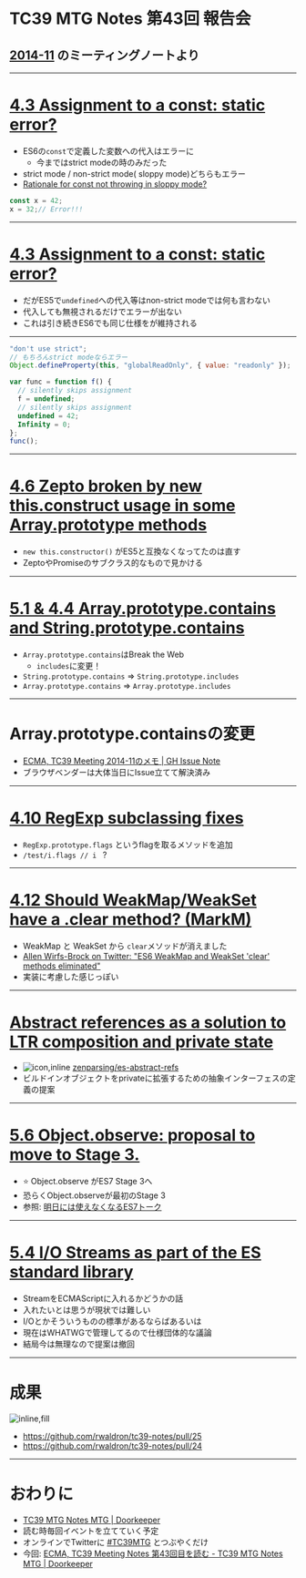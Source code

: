 # TC39 MTG Notes 第43回 報告会 

## [2014-11](https://github.com/tc39/tc39-notes/tree/master/es6/2014-11 "2014-11") のミーティングノートより

-----

# [4.3 Assignment to a const: static error?](https://github.com/tc39/tc39-notes/blob/master/es6/2014-11/nov-18.md#43-assignment-to-a-const-static-error "4.3 Assignment to a const: static error?")

- ES6の`const`で定義した変数への代入はエラーに
	- 今まではstrict modeの時のみだった
- strict mode / non-strict mode( sloppy mode)どちらもエラー
- [Rationale for const not throwing in sloppy mode?](https://esdiscuss.org/topic/rationale-for-const-not-throwing-in-sloppy-mode "Rationale for const not throwing in sloppy mode?")

```js
const x = 42;
x = 32;// Error!!!
```


-----

# [4.3 Assignment to a const: static error?](https://github.com/tc39/tc39-notes/blob/master/es6/2014-11/nov-18.md#43-assignment-to-a-const-static-error "4.3 Assignment to a const: static error?")

- だがES5で`undefined`への代入等はnon-strict modeでは何も言わない
- 代入しても無視されるだけでエラーが出ない
- これは引き続きES6でも同じ仕様をが維持される

-----

```js
"don't use strict";
// もちろんstrict modeならエラー
Object.defineProperty(this, "globalReadOnly", { value: "readonly" });

var func = function f() {
  // silently skips assignment
  f = undefined;
  // silently skips assignment
  undefined = 42;
  Infinity = 0;  
};
func();
```


-----

# [4.6 Zepto broken by new this.construct usage in some Array.prototype methods](https://github.com/rwaldron/tc39-notes/blob/master/es6/2014-11/nov-18.md#46-zepto-broken-by-new-thisconstruct-usage-in-some-arrayprototype-methods "4.6 Zepto broken by new this.construct usage in some Array.prototype methods")

- `new this.constructor()` がES5と互換なくなってたのは直す
- ZeptoやPromiseのサブクラス的なもので見かける

-----

# [5.1 &amp; 4.4 Array.prototype.contains and String.prototype.contains](https://github.com/rwaldron/tc39-notes/blob/master/es6/2014-11/nov-18.md#51--44-arrayprototypecontains-and-stringprototypecontains "5.1 &amp; 4.4 Array.prototype.contains and String.prototype.contains")

- `Array.prototype.contains`はBreak the Web
	- `includes`に変更！
- `String.prototype.contains` => `String.prototype.includes`
- `Array.prototype.contains` => `Array.prototype.includes`

-----

# Array.prototype.containsの変更

- [ECMA, TC39 Meeting 2014-11のメモ | GH Issue Note](https://efcl.wordpress.com/2014/11/22/ecma-tc39-meeting-2014-11%e3%81%ae%e3%83%a1%e3%83%a2/ "ECMA, TC39 Meeting 2014-11のメモ | GH Issue Note")
- ブラウザベンダーは大体当日にIssue立てて解決済み


-----

# [4.10 RegExp subclassing fixes](https://github.com/rwaldron/tc39-notes/blob/master/es6/2014-11/nov-18.md#410-regexp-subclassing-fixes "4.10 RegExp subclassing fixes")

- `RegExp.prototype.flags` というflagを取るメソッドを追加
- `/test/i.flags // i `  ?


----

# [4.12 Should WeakMap/WeakSet have a .clear method? (MarkM)](https://github.com/rwaldron/tc39-notes/blob/master/es6/2014-11/nov-19.md#412-should-weakmapweakset-have-a-clear-method-markm "4.12 Should WeakMap/WeakSet have a .clear method? (MarkM)")

- WeakMap と WeakSet から `clear`メソッドが消えました
- [Allen Wirfs-Brock on Twitter: &#34;ES6 WeakMap and WeakSet &#39;clear&#39; methods eliminated&#34;](https://twitter.com/awbjs/status/535829756285964289 "Allen Wirfs-Brock on Twitter: &#34;ES6 WeakMap and WeakSet &#39;clear&#39; methods eliminated&#34;")
- 実装に考慮した感じっぽい

-----
# [Abstract references as a solution to LTR composition and private state](https://github.com/rwaldron/tc39-notes/blob/master/es6/2014-11/nov-19.md#abstract-references-as-a-solution-to-ltr-composition-and-private-state "Abstract references as a solution to LTR composition and private state")

- ![icon,inline](https://avatars3.githubusercontent.com/u/5995084?v=3&s=400) [zenparsing/es-abstract-refs](https://github.com/zenparsing/es-abstract-refs "zenparsing/es-abstract-refs")
- ビルドインオブジェクトをprivateに拡張するための抽象インターフェスの定義の提案

----

# [5.6 Object.observe: proposal to move to Stage 3.](https://github.com/rwaldron/tc39-notes/blob/master/es6/2014-11/nov-20.md#56-objectobserve-proposal-to-move-to-stage-3 "5.6 Object.observe: proposal to move to Stage 3.")

- :star: Object.observe がES7 Stage 3へ
- 恐らくObject.observeが最初のStage 3
- 参照: [明日には使えなくなるES7トーク](http://azu.github.io/slide/es6talks/ "明日には使えなくなるES7トーク")

-----

# [5.4 I/O Streams as part of the ES standard library](https://github.com/rwaldron/tc39-notes/blob/master/es6/2014-11/nov-20.md#54-io-streams-as-part-of-the-es-standard-library "5.4 I/O Streams as part of the ES standard library")

- StreamをECMAScriptに入れるかどうかの話
- 入れたいとは思うが現状では難しい
- I/Oとかそういうものの標準があるならばあるいは
- 現在はWHATWGで管理してるので仕様団体的な議論
- 結局今は無理なので提案は撤回

----
# 成果

![inline,fill](http://monosnap.com/image/iS38agcWx1VSQggMMo2hNDYMDBTsbq.png)

- https://github.com/rwaldron/tc39-notes/pull/25
- https://github.com/rwaldron/tc39-notes/pull/24


----

# おわりに


- [TC39 MTG Notes MTG | Doorkeeper](http://tc39-mtg.doorkeeper.jp/ "TC39 MTG Notes MTG | Doorkeeper")
- 読む時毎回イベントを立てていく予定
- オンラインでTwitterに [#TC39MTG](https://twitter.com/search?f=realtime&q=%23TC39MTG&src=typd "#TC39MTG") とつぶやくだけ
- 今回: [ECMA, TC39 Meeting Notes 第43回目を読む - TC39 MTG Notes MTG | Doorkeeper](http://tc39-mtg.doorkeeper.jp/events/18001 "ECMA, TC39 Meeting Notes 第43回目を読む - TC39 MTG Notes MTG | Doorkeeper")